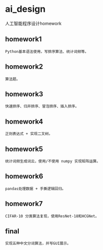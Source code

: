 # ai_design
人工智能程序设计homework
##  homework1
    Python基本语法使用，写排序算法、统计词频等。
##  homework2
    算法题。
##  homework3
    快速排序、归并排序、冒泡排序、插入排序。
##  homework4
    正则表达式 + 实现二叉树。
##  homework5
    统计词频生成词云，使用/不使用 numpy 实现矩阵运算。
##  homework6
    pandas处理数据 + 手撕逻辑回归。
##  homework7
    CIFAR-10 分类算法复现，使用ResNet-18和HCGNet。
##  final
    实现五种中文分词算法，并写GUI展示。
